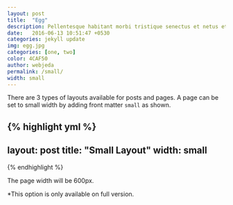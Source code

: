 ```yaml
---
layout: post
title:  "Egg"
description: Pellentesque habitant morbi tristique senectus et netus et malesuada fames ac turpis egestas. Duis vehicula tincidunt lacus nec fringilla. Morbi molestie fringilla laoreet. Vestibulum venenatis ante in imperdiet venenatis. 
date:   2016-06-13 10:51:47 +0530
categories: jekyll update
img: egg.jpg
categories: [one, two]
color: 4CAF50
author: webjeda
permalink: /small/
width: small
---
```

There are 3 types of layouts available for posts and pages. A page can be set to small width by adding front matter ``small`` as shown.

{% highlight yml %}
---
layout: post
title:  "Small Layout"
width: small
---
{% endhighlight %}

The page width will be 600px.

*This option is only available on full version.

<style>
.page-container {max-width: 600px}
</style>
